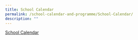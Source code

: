 ```yaml
---
title: School Calendar
permalink: /school-calendar-and-programme/School-Calendar/
description: ""
---
```

[School Calendar](https://calendar.google.com/calendar/u/0/embed?src=c_19c53f9j4bettun4dtmif47240@group.calendar.google.com&ctz=Asia/Singapore)